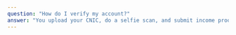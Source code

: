 ```yaml
---
question: "How do I verify my account?"
answer: "You upload your CNIC, do a selfie scan, and submit income proof. All required by SECP."
---
```

